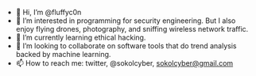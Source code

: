 - 👋 Hi, I’m @fluffyc0n
- 👀 I’m interested in programming for security engineering. But I also enjoy flying drones, photography, and sniffing wireless network traffic.
- 🌱 I’m currently learning ethical hacking. 
- 💞️ I’m looking to collaborate on software tools that do trend analysis backed by machine learning.
- 📫 How to reach me: twitter, @sokolcyber, sokolcyber@gmail.com 

<!---
fluffyc0n/fluffyc0n is a ✨ special ✨ repository because its `README.md` (this file) appears on your GitHub profile.
You can click the Preview link to take a look at your changes.
--->
